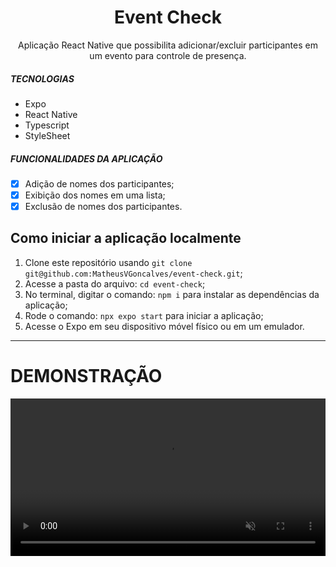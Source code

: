 <h1 align="center">
Event Check
</h1>

<p align="center">Aplicação React Native que possibilita adicionar/excluir participantes em um evento para controle de presença.</p>

##### TECNOLOGIAS

- Expo
- React Native
- Typescript
- StyleSheet

##### FUNCIONALIDADES DA APLICAÇÃO

- [x] Adição de nomes dos participantes;
- [x] Exibição dos nomes em uma lista;
- [x] Exclusão de nomes dos participantes.

## Como iniciar a aplicação localmente

1. Clone este repositório usando `git clone git@github.com:MatheusVGoncalves/event-check.git`;
2. Acesse a pasta do arquivo: `cd event-check`;<br />
3. No terminal, digitar o comando: `npm i` para instalar as dependências da aplicação;
4. Rode o comando: `npx expo start` para iniciar a aplicação;
5. Acesse o Expo em seu dispositivo móvel físico ou em um emulador.

<hr />

# DEMONSTRAÇÃO

<video src="https://github.com/MatheusVGoncalves/event-check/assets/97061067/da279cb0-100f-4abe-9d69-f3c3560bfb7c" align="center" width="100%" autoplay loop muted markdown="1"/>
